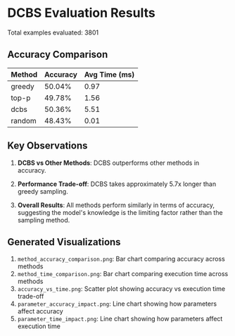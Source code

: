 # DCBS Evaluation Results

Total examples evaluated: 3801

## Accuracy Comparison

| Method | Accuracy | Avg Time (ms) |
|--------|----------|---------------|
| greedy | 50.04% | 0.97 |
| top-p | 49.78% | 1.56 |
| dcbs | 50.36% | 5.51 |
| random | 48.43% | 0.01 |

## Key Observations

1. **DCBS vs Other Methods**: DCBS outperforms other methods in accuracy.

2. **Performance Trade-off**: DCBS takes approximately 5.7x longer than greedy sampling.

3. **Overall Results**: All methods perform similarly in terms of accuracy, suggesting the model's knowledge is the limiting factor rather than the sampling method.

## Generated Visualizations

1. `method_accuracy_comparison.png`: Bar chart comparing accuracy across methods
2. `method_time_comparison.png`: Bar chart comparing execution time across methods
3. `accuracy_vs_time.png`: Scatter plot showing accuracy vs execution time trade-off
4. `parameter_accuracy_impact.png`: Line chart showing how parameters affect accuracy
5. `parameter_time_impact.png`: Line chart showing how parameters affect execution time